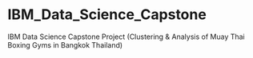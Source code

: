 # IBM_Data_Science_Capstone
IBM Data Science Capstone Project (Clustering &amp; Analysis of Muay Thai Boxing Gyms in Bangkok Thailand)
